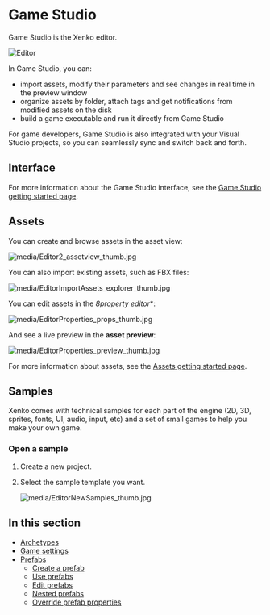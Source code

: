 # Game Studio

Game Studio is the Xenko editor.

![Editor](media/Editor.jpg)

In Game Studio, you can:

* import assets, modify their parameters and see changes in real time in the preview window
* organize assets by folder, attach tags and get notifications from modified assets on the disk
* build a game executable and run it directly from Game Studio

For game developers, Game Studio is also integrated with your Visual Studio projects, so you can seamlessly sync and switch back and forth.

## Interface

For more information about the Game Studio interface, see the [Game Studio getting started page](../get-started/game-studio.md).

## Assets

You can create and browse assets in the asset view:

![media/Editor2_assetview_thumb.jpg](media/Editor2_assetview_thumb.jpg) 

You can also import existing assets, such as FBX files:

![media/EditorImportAssets_explorer_thumb.jpg](media/EditorImportAssets_explorer_thumb.jpg) 

You can edit assets in the *8property editor**:

![media/EditorProperties_props_thumb.jpg](media/EditorProperties_props_thumb.jpg) 

And see a live preview in the **asset preview**:

![media/EditorProperties_preview_thumb.jpg](media/EditorProperties_preview_thumb.jpg)

For more information about assets, see the [Assets getting started page](../get-started/assets.md).

## Samples

Xenko comes with technical samples for each part of the engine (2D, 3D, sprites, fonts, UI, audio, input, etc) and a set of small games to help you make your own game. 

### Open a sample

1. Create a new project.

2. Select the sample template you want. 

    ![media/EditorNewSamples_thumb.jpg](media/EditorNewSamples_thumb.jpg)

## In this section

* [Archetypes](archetypes.md)
* [Game settings](game-settings.md)
* [Prefabs](prefabs.md)
    * [Create a prefab](create-a-prefab.md)
    * [Use prefabs](use-prefabs.md)
    * [Edit prefabs](edit-prefabs.md)
    * [Nested prefabs](nested-prefabs.md)
    * [Override prefab properties](override-prefab-properties.md)